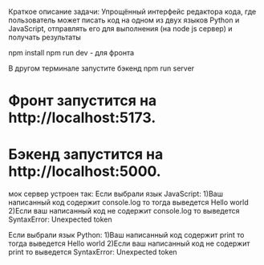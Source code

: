 Краткое описание задачи: Упрощённый интерфейс редактора кода, где пользователь может писать код на одном из двух языков Python и JavaScript, отправлять его для выполнения (на node js сервер) и получать результаты

npm install
npm run dev - для фронта

В другом терминале запустите бэкенд npm run server

# Фронт запустится на http://localhost:5173.

# Бэкенд запустится на http://localhost:5000.

мок сервер устроен так:
Если выбрали язык JavaScript:
1)Ваш написанный код содержит console.log то тогда выведется Hello world
2)Если ваш написанный код не содержит console.log то выведется SyntaxError: Unexpected token

Если выбрали язык Python:
1)Ваш написанный код содержит print то тогда выведется Hello world
2)Если ваш написанный код не содержит print то выведется SyntaxError: Unexpected token
